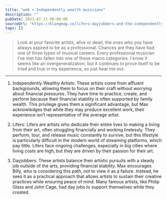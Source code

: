 ```yaml
---
title: "web > Independently wealth musicians"
description: ""
pubDate: 2023-07-13 00:00:00
sourceUrl: "https://klangmag.co/lifers-dayjobbers-and-the-independently-wealthy-a-letter-to-a-former-student/"
tags: []
---
```


> Look at your favorite artists, alive or dead, the ones who you have always aspired to be as a professional. Chances are they have had one of three types of musical careers. Every professional musician I’ve met has fallen into one of these macro categories. I know it seems like an overgeneralization, but it continues to prove itself to be tried and true in my experience, so just hear me out. 

---

1.	Independently Wealthy Artists:
These artists come from affluent backgrounds, allowing them to focus on their craft without worrying about financial pressures. They have time to practice, create, and perform because their financial stability is often supported by family wealth. This privilege gives them a significant advantage, but Max acknowledges that while they may produce excellent work, their experience isn’t representative of the average artist.

2.	Lifers:
Lifers are artists who dedicate their entire lives to making a living from their art, often struggling financially and working tirelessly. They perform, tour, and release music constantly to survive, but this lifestyle is particularly difficult in the modern world of streaming platforms, which pay little. Lifers face ongoing challenges, especially in big cities where living costs are high, but they are driven by their passion for their art.

3.	Dayjobbers: 
These artists balance their artistic pursuits with a steady job outside of the arts, providing financial stability. Max encourages Billy, who is considering this path, not to view it as a failure. Instead, he sees it as a practical approach that allows artists to sustain their creative practices while ensuring peace of mind. Many famous artists, like Philip Glass and John Cage, had day jobs to support themselves while they created.